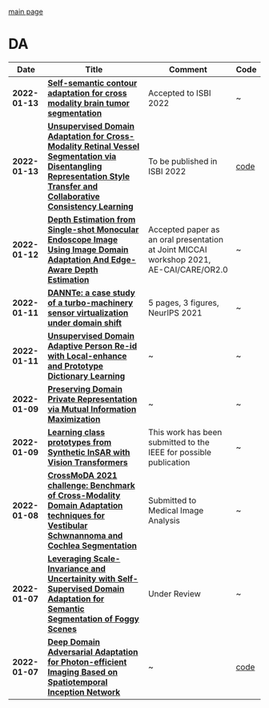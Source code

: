[main page](../readme.md)

# DA

|Date|Title|Comment|Code|
|----|-----|-------|----|
|**2022-01-13**|**[Self-semantic contour adaptation for cross modality brain tumor segmentation](http://arxiv.org/abs/2201.05022v1)**|Accepted to ISBI 2022|~|
|**2022-01-13**|**[Unsupervised Domain Adaptation for Cross-Modality Retinal Vessel Segmentation via Disentangling Representation Style Transfer and Collaborative Consistency Learning](http://arxiv.org/abs/2201.04812v1)**|To be published in ISBI 2022|[code](https://github.com/lkpengcs/dcda)|
|**2022-01-12**|**[Depth Estimation from Single-shot Monocular Endoscope Image Using Image Domain Adaptation And Edge-Aware Depth Estimation](http://arxiv.org/abs/2201.04485v1)**|Accepted paper as an oral presentation at Joint MICCAI workshop 2021,  AE-CAI/CARE/OR2.0|~|
|**2022-01-11**|**[DANNTe: a case study of a turbo-machinery sensor virtualization under domain shift](http://arxiv.org/abs/2201.03850v1)**|5 pages, 3 figures, NeurIPS 2021|~|
|**2022-01-11**|**[Unsupervised Domain Adaptive Person Re-id with Local-enhance and Prototype Dictionary Learning](http://arxiv.org/abs/2201.03803v1)**|~|~|
|**2022-01-09**|**[Preserving Domain Private Representation via Mutual Information Maximization](http://arxiv.org/abs/2201.03102v1)**|~|~|
|**2022-01-09**|**[Learning class prototypes from Synthetic InSAR with Vision Transformers](http://arxiv.org/abs/2201.03016v1)**|This work has been submitted to the IEEE for possible publication|~|
|**2022-01-08**|**[CrossMoDA 2021 challenge: Benchmark of Cross-Modality Domain Adaptation techniques for Vestibular Schwnannoma and Cochlea Segmentation](http://arxiv.org/abs/2201.02831v1)**|Submitted to Medical Image Analysis|~|
|**2022-01-07**|**[Leveraging Scale-Invariance and Uncertainity with Self-Supervised Domain Adaptation for Semantic Segmentation of Foggy Scenes](http://arxiv.org/abs/2201.02588v1)**|Under Review|~|
|**2022-01-07**|**[Deep Domain Adversarial Adaptation for Photon-efficient Imaging Based on Spatiotemporal Inception Network](http://arxiv.org/abs/2201.02475v1)**|~|[code](https://github.com/ewellchen/stin)|

